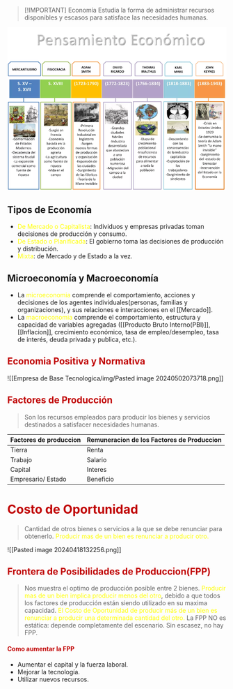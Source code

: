 > [!IMPORTANT] Economía
> Estudia la forma de administrar recursos disponibles y escasos para satisface las necesidades humanas.

![](Empresa%20de%20Base%20Tecnologica/img/Pasted%20image%2020241105111018.png)


## Tipos de Economía

- <span style="color:#ffff00">De Mercado o Capitalista</span>: Individuos y empresas privadas toman decisiones de producción y consumo.
- <span style="color:#ffff00">De Estado o Planificada</span>: El gobierno toma las decisiones de producción y distribución.
- <span style="color:#ffff00">Mixta</span>: de Mercado y de Estado a la vez.

## Microeconomía y Macroeconomía

- La <span style="color:#ffff00">microeconomia</span> comprende el comportamiento, acciones y decisiones de los agentes individuales(personas, familias y organizaciones), y sus relaciones e interacciones en el [[Mercado]].
- La <span style="color:#ffff00">macroeconomia</span> comprende el comportamiento, estructura y capacidad de variables agregadas ([[Producto Bruto Interno(PBI)]], [[Inflacion]], crecimiento económico, tasa de empleo/desempleo, tasa de interés, deuda privada y publica, etc.).

## <span style="color:#c00000">Economia Positiva y Normativa</span> 
![[Empresa de Base Tecnologica/img/Pasted image 20240502073718.png]]

## <span style="color:#c00000">Factores de Producción</span>
> Son los recursos empleados para producir los bienes y servicios destinados a satisfacer necesidades humanas.

| Factores de produccion | Remuneracion de los Factores de Produccion |
| ---------------------- | ------------------------------------------ |
| Tierra                 | Renta                                      |
| Trabajo                | Salario                                    |
| Capital                | Interes                                    |
| Empresario/ Estado     | Beneficio                                  |

# <span style="color:#c00000">Costo de Oportunidad</span>
> Cantidad de otros bienes o servicios a la que se debe renunciar para obtenerlo. 
> <span style="color:#ffff00">Producir mas de un bien es renunciar a producir otro.</span>

![[Pasted image 20240418132256.png]]

## <span style="color:#c00000">Frontera de Posibilidades de Produccion(FPP)</span>
> Nos muestra el optimo de producción posible entre 2 bienes. 
> <span style="color:#ffff00">Producir mas de un bien implica producir menos del otro</span>, debido a que todos los factores de producción están siendo utilizado en su maxima capacidad.
> <span style="color:#ffff00">El Costo de Oportunidad de producir más de un bien es renunciar a producir una determinada cantidad del otro.</span>
> La FPP NO es estática: depende completamente del escenario.
> Sin escasez, no hay FPP.
#### <span style="color:#c00000">Como aumentar la FPP</span>
- Aumentar el capital y la fuerza laboral.
- Mejorar la tecnología.
- Utilizar nuevos recursos.